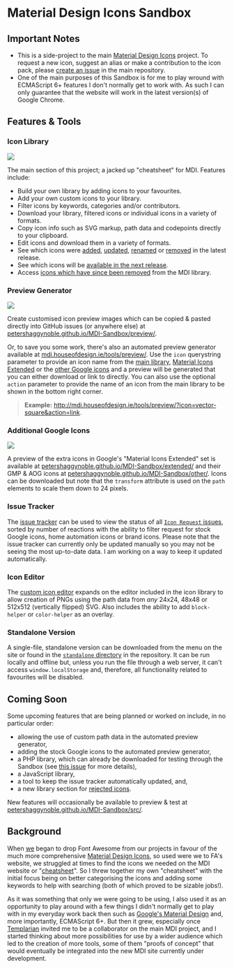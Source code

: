 # Material Design Icons Sandbox
## Important Notes
- This is a side-project to the main [Material Design Icons](https://materialdesignicons.com/) project. To request a new icon, suggest an alias or make a contribution to the icon pack, please [create an issue](https://github.com/Templarian/MaterialDesign/issues) in the main repository.
- One of the main purposes of this Sandbox is for me to play wround with ECMAScript 6+ features I don't normally get to work with. As such I can only guarantee that the website will work in the latest version(s) of Google Chrome.

## Features & Tools

### Icon Library
![](https://petershaggynoble.github.io/MDI-Sandbox/img/readme/library.png)

The main section of this project; a jacked up "cheatsheet" for MDI. Features include:
- Build your own library by adding icons to your favourites.
- Add your own custom icons to your library.
- Filter icons by keywords, categories and/or contributors.
- Download your library, filtered icons or individual icons in a variety of formats.
- Copy icon info such as SVG markup, path data and codepoints directly to your clipboard.
- Edit icons and download them in a variety of formats.
- See which icons were [added](https://petershaggynoble.github.io/MDI-Sandbox/?section=new), [updated](https://petershaggynoble.github.io/MDI-Sandbox/?section=updated), [renamed](https://petershaggynoble.github.io/MDI-Sandbox/?section=renamed) or  [removed](https://petershaggynoble.github.io/MDI-Sandbox/?section=removed) in the latest release.
- See which icons will be [available in the next release](https://petershaggynoble.github.io/MDI-Sandbox/?section=soon).
- Access [icons which have since been removed](https://petershaggynoble.github.io/MDI-Sandbox/?section=retired) from the MDI library.

### Preview Generator
![](https://petershaggynoble.github.io/MDI-Sandbox/img/readme/previews.png)

Create customised icon preview images which can be copied & pasted directly into GitHub issues (or anywhere else) at [petershaggynoble.github.io/MDI-Sandbox/preview/](https://petershaggynoble.github.io/MDI-Sandbox/preview/).

Or, to save you some work, there's also an automated preview generator available at [mdi.houseofdesign.ie/tools/preview/](http://mdi.houseofdesign.ie/tools/preview/). Use the `icon` querystring parameter to provide an icon name from the [main library](https://petershaggynoble.github.io/MDI-Sandbox/), [Material Icons Extended](https://petershaggynoble.github.io/MDI-Sandbox/extended/) or the [other Google icons](https://petershaggynoble.github.io/MDI-Sandbox/other/) and a preview will be generated that you can either download or link to directly. You can also use the optional `action` parameter to provide the name of an icon from the main library to be shown in the bottom right corner.
> **Example:** http://mdi.houseofdesign.ie/tools/preview/?icon=vector-square&action=link.

### Additional Google Icons
![](https://petershaggynoble.github.io/MDI-Sandbox/img/readme/extended.png)

A preview of the extra icons in Google's "Material Icons Extended" set is available at [petershaggynoble.github.io/MDI-Sandbox/extended/](https://petershaggynoble.github.io/MDI-Sandbox/extended/) and their GMP & AOG icons at [petershaggynoble.github.io/MDI-Sandbox/other/](https://petershaggynoble.github.io/MDI-Sandbox/other/). Icons can be downloaded but note that the `transform` attribute is used on the `path` elements to scale them down to 24 pixels.

### Issue Tracker
The [issue tracker](https://petershaggynoble.github.io/MDI-Sandbox/issues/) can be used to view the status of all [`Icon Request` issues](https://github.com/Templarian/MaterialDesign/issues?q=is%3Aissue+is%3Aopen+label%3A%22Icon+Request+%3Apencil2%3A%22), sorted by number of reactions with the ability to filter request for stock Google icons, home automation icons or brand icons. Please note that the issue tracker can currently only be updated manually so you may not be seeing the most up-to-date data. I am working on a way to keep it updated automatically.

### Icon Editor
The [custom icon editor](https://petershaggynoble.github.io/MDI-Sandbox/editor/) expands on the editor included in the icon library to allow creation of PNGs using the path data from _any_ 24x24, 48x48 or 512x512 (vertically flipped) SVG. Also includes the ability to add `block-helper` or `color-helper` as an overlay.

### Standalone Version
A single-file, standalone version can be downloaded from the menu on the site or found in the [`standalone` directory](https://github.com/PeterShaggyNoble/MDI-Sandbox/tree/master/standalone) in the repository. It can be run locally and offline but, unless you run the file through a web server, it can't access `window.localStorage` and, therefore, all functionality related to favourites will be disabled.

## Coming Soon
Some upcoming features that are being planned or worked on include, in no particular order:
- allowing the use of custom path data in the automated preview generator,
- adding the stock Google icons to the automated preview generator,
- a PHP library, which can already be downloaded for testing through the Sandbox (see [this issue](https://github.com/Templarian/MaterialDesign/issues/3087) for more details),
- a JavaScript library,
- a tool to keep the issue tracker automatically updated, and,
- a new library section for [rejected icons](https://github.com/Templarian/MaterialDesign/issues?q=is%3Aclosed+label%3A%22Rejected+%3Anegative_squared_cross_mark%3A%22).

New features will occasionally be available to preview & test at [petershaggynoble.github.io/MDI-Sandbox/src/](https://petershaggynoble.github.io/MDI-Sandbox/src/).

## Background
When [we](https://houseofdesign.ie/) began to drop Font Awesome from our projects in favour of the much more comprehensive [Material Design Icons](https://materialdesignicons.com/), so used were we to FA's website, we struggled at times to find the icons we needed on the MDI website or "[cheatsheet](https://cdn.materialdesignicons.com/2.3.54/)". So I threw together my own "cheatsheet" with the initial focus being on better categorising the icons and adding some keywords to help with searching (both of which proved to be sizable jobs!).

As it was something that only we were going to be using, I also used it as an opportunity to play around with a few things I didn't normally get to play with in my everyday work back then such as [Google's Material Design](https://material.io/guidelines/) and, more importantly, ECMAScript 6+. But then it grew, especially once [Templarian](https://github.com/Templarian) invited me to be a collaborator on the main MDI project, and I started thinking about more possibilities for use by a wider audience which led to the creation of more tools, some of them "proofs of concept" that would eventually be integrated into the new MDI site currently under development.